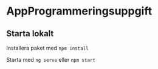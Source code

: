 # AppProgrammeringsuppgift

## Starta lokalt

Installera paket med `npm install` 

Starta med `ng serve` eller `npm start` 